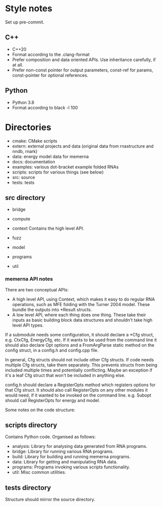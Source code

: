 # Style notes
Set up pre-commit.

## C++
- C++20
- Format according to the .clang-format
- Prefer composition and data oriented APIs. Use inheritance carefully, if at
   all.
- Prefer non-const pointer for output parameters, const-ref for params,
   const-pointer for optional references.

## Python
- Python 3.8
- Format according to black -l 100

# Directories
- cmake: CMake scripts
- extern: external projects and data (original data from rnastructure and nndb, rnark)
- data: energy model data for memerna
- docs: documentation
- examples: various dot-bracket example folded RNAs
- scripts: scripts for various things (see below)
- src: source
- tests: tests

## src directory
- bridge
- compute
- context
Contains the high level API.

- fuzz
- model
- programs
- util

### memerna API notes
There are two conceptual APIs:
- A high level API, using Context, which makes it easy to do regular RNA
  operations, such as MFE folding with the Turner 2004 model. These
  bundle the outputs into *Result structs.
- A low level API, where each thing does one thing. These take their inputs as
  basic building block data structures and shouldn't take high level API types.

If a submodule needs some configuration, it should declare a *Cfg struct, e.g.
CtxCfg, EnergyCfg, etc. If it wants to be used from the command line it should
also declare Opt options and a FromArgParse static method on the config struct,
in a config.h and config.cpp file.

In general, Cfg structs should not include other Cfg structs. If code needs
multiple Cfg structs, take them separately. This prevents
structs from being included multiple times and potentially conflicting. Maybe
an exception if it's a leaf Cfg struct that won't be included in anything else.

config.h should declare a RegisterOpts method which registers options for
that Cfg struct. It should also call RegisterOpts on any other modules it
would need, if it wanted to be invoked on the command line. e.g. Subopt
should call RegisterOpts for energy and model.

Some notes on the code structure:

## scripts directory
Contains Python code. Organised as follows:
- analysis: Library for analysing data generated from RNA programs.
- bridge: Library for running various RNA programs.
- build: Library for building and running memerna programs.
- data: Library for getting and manipulating RNA data.
- programs: Programs invoking various scripts functionality.
- util: Misc common utilities.

## tests directory
Structure should mirror the source directory.
